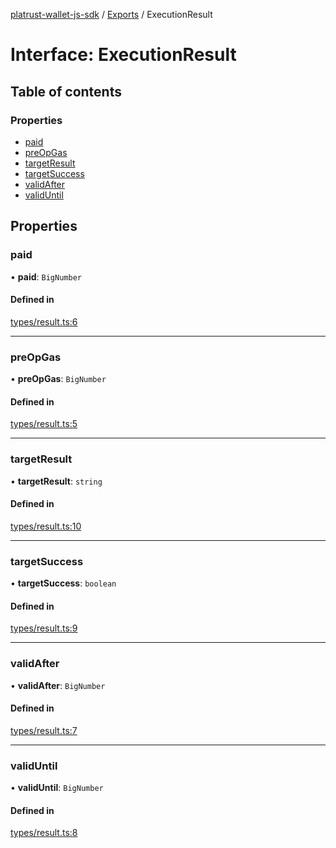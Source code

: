 [platrust-wallet-js-sdk](../README.md) / [Exports](../modules.md) / ExecutionResult

# Interface: ExecutionResult

## Table of contents

### Properties

- [paid](ExecutionResult.md#paid)
- [preOpGas](ExecutionResult.md#preopgas)
- [targetResult](ExecutionResult.md#targetresult)
- [targetSuccess](ExecutionResult.md#targetsuccess)
- [validAfter](ExecutionResult.md#validafter)
- [validUntil](ExecutionResult.md#validuntil)

## Properties

### paid

• **paid**: `BigNumber`

#### Defined in

[types/result.ts:6](https://github.com/study-core/bonus-wallet-js-sdk/blob/c53d985/src/types/result.ts#L6)

___

### preOpGas

• **preOpGas**: `BigNumber`

#### Defined in

[types/result.ts:5](https://github.com/study-core/bonus-wallet-js-sdk/blob/c53d985/src/types/result.ts#L5)

___

### targetResult

• **targetResult**: `string`

#### Defined in

[types/result.ts:10](https://github.com/study-core/bonus-wallet-js-sdk/blob/c53d985/src/types/result.ts#L10)

___

### targetSuccess

• **targetSuccess**: `boolean`

#### Defined in

[types/result.ts:9](https://github.com/study-core/bonus-wallet-js-sdk/blob/c53d985/src/types/result.ts#L9)

___

### validAfter

• **validAfter**: `BigNumber`

#### Defined in

[types/result.ts:7](https://github.com/study-core/bonus-wallet-js-sdk/blob/c53d985/src/types/result.ts#L7)

___

### validUntil

• **validUntil**: `BigNumber`

#### Defined in

[types/result.ts:8](https://github.com/study-core/bonus-wallet-js-sdk/blob/c53d985/src/types/result.ts#L8)
